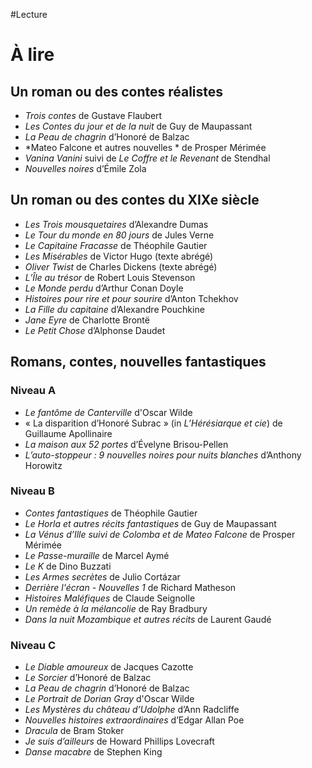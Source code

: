 #Lecture

# À lire

## Un roman ou des contes réalistes

- *Trois contes* de Gustave Flaubert
- *Les Contes du jour et de la nuit* de Guy de Maupassant
- *La Peau de chagrin* d’Honoré de Balzac
- *Mateo Falcone et autres nouvelles * de Prosper Mérimée
- *Vanina Vanini* suivi de *Le Coffre et le Revenant* de Stendhal
- *Nouvelles noires* d’Émile Zola

## Un roman ou des contes du XIXe siècle

- *Les Trois mousquetaires* d’Alexandre Dumas 
- *Le Tour du monde en 80 jours* de Jules Verne
- *Le Capitaine Fracasse* de Théophile Gautier
- *Les Misérables* de Victor Hugo (texte abrégé)
- *Oliver Twist* de Charles Dickens (texte abrégé)
- *L’Île au trésor* de Robert Louis Stevenson 
- *Le Monde perdu* d’Arthur Conan Doyle
- *Histoires pour rire et pour sourire* d’Anton Tchekhov
- *La Fille du capitaine* d’Alexandre Pouchkine
- *Jane Eyre* de Charlotte Brontë
- *Le Petit Chose* d’Alphonse Daudet

## Romans, contes, nouvelles fantastiques

### Niveau A

- *Le fantôme de Canterville* d'Oscar Wilde
- « La disparition d’Honoré Subrac » (in *L’Hérésiarque et cie*) de Guillaume Apollinaire
- *La maison aux 52 portes* d’Évelyne Brisou-Pellen
- *L’auto-stoppeur : 9 nouvelles noires pour nuits blanches* d’Anthony Horowitz

### Niveau B

- *Contes fantastiques* de Théophile Gautier
- *Le Horla et autres récits fantastiques* de Guy de Maupassant
- *La Vénus d’Ille suivi de Colomba et de Mateo Falcone* de Prosper Mérimée
- *Le Passe-muraille* de Marcel Aymé
- *Le K* de Dino Buzzati
- *Les Armes secrètes* de Julio Cortázar
- *Derrière l'écran - Nouvelles 1* de Richard Matheson 
- *Histoires Maléfiques* de Claude Seignolle
- *Un remède à la mélancolie* de Ray Bradbury
- *Dans la nuit Mozambique et autres récits* de Laurent Gaudé

### Niveau C

- *Le Diable amoureux* de Jacques Cazotte
- *Le Sorcier* d’Honoré de Balzac
- *La Peau de chagrin* d’Honoré de Balzac
- *Le Portrait de Dorian Gray* d'Oscar Wilde
- *Les Mystères du château d’Udolphe* d’Ann Radcliffe
- *Nouvelles histoires extraordinaires* d’Edgar Allan Poe
- *Dracula* de Bram Stoker
- *Je suis d’ailleurs* de Howard Phillips Lovecraft
- *Danse macabre* de Stephen King
